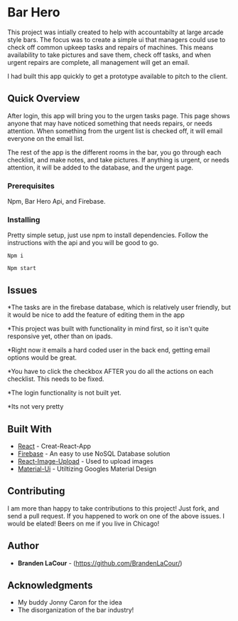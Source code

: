 # Bar Hero
This project was intially created to help with accountabilty at large arcade style bars. The focus was to create a simple ui that managers could use to check off common upkeep tasks and repairs of machines. This means availability to take pictures and save them, check off tasks, and when urgent repairs are complete, all management will get an email.

I had built this app quickly to get a prototype available to pitch to the client.

## Quick Overview

After login, this app will bring you to the urgen tasks page. This page shows anyone that may have noticed something that needs repairs, or needs attention. When something from the urgent list is checked off, it will email everyone on the email list. 

The rest of the app is the different rooms in the bar, you go through each checklist, and make notes, and take pictures.
If anything is urgent, or needs attention, it will be added to the database, and the urgent page.

### Prerequisites

Npm, Bar Hero Api, and Firebase. 

### Installing

Pretty simple setup, just use npm to install dependencies. Follow the instructions with the api and you will be good to go.
```
Npm i
```
```
Npm start
```
## Issues
*The tasks are in the firebase database, which is relatively user friendly, but it would be nice to add the feature of editing them in the app

*This project was built with functionality in mind first, so it isn't quite responsive yet, other than on ipads.

*Right now it emails a hard coded user in the back end, getting email options would be great.

*You have to click the checkbox AFTER you do all the actions on each checklist. This needs to be fixed.

*The login functionality is not built yet.

*Its not very pretty

## Built With

* [React](https://github.com/facebook/create-react-app) - Creat-React-App
* [Firebase](https://firebase.google.com/docs/firestore/quickstart) - An easy to use NoSQL Database solution
* [React-Image-Upload](https://www.npmjs.com/package/react-images-upload) - Used to upload images
* [Material-Ui](https://material-ui.com/) - Utiltizing Googles Material Design

## Contributing
I am more than happy to take contributions to this project! Just fork, and send a pull request. If you happened to work on one of the above issues. I would be elated! Beers on me if you live in Chicago!


## Author

* **Branden LaCour** - (https://github.com/BrandenLaCour/)

## Acknowledgments

* My buddy Jonny Caron for the idea
* The disorganization of the bar industry!
